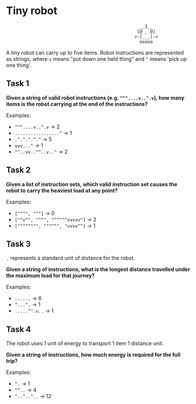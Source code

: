 # Tiny robot

```
                                                   __I__
                                                  [@ _ @]
                                                 >-|___|-<
                                                   ooooo
```

A tiny robot can carry up to five items. Robot instructions are represented as strings, where `v` means "put down one held thing" and `^` means 'pick up one thing'.

## Task 1

**Given a string of valid robot instructions (e.g. `^^^....v..^.v`), how many items is the robot carrying at the end of the instructions?**

Examples:

- `^^^....v..^.v` -> 2
- `.................^` -> 1
- `.^.^.^.^.^` -> 5
- `vvv...^` -> 1
- `^^..vv..^^..v..^` -> 2

## Task 2

**Given a list of instruction sets, which valid instruction set causes the robot to carry the heaviest load at any point?**

Examples:

- `["^^", "^"]` -> 0
- `["^v^", "^^", "^^^^^vvvvv"]` -> 2
- `["^^^^^^", "^^^^", "vvvv^^]` -> 1

## Task 3

`.` represents a standard unit of distance for the robot.

**Given a string of instructions, what is the longest distance travelled under the maximum load for that journey?**

Examples:

- `......` -> 6
- `^...^.` -> 1
- `.....^^.v..` -> 1

## Task 4

The robot uses 1 unit of energy to transport 1 item 1 distance unit.

**Given a string of instructions, how much energy is required for the full trip?**

Examples:

- `^.` -> 1
- `^^..` -> 4
- `^..^..^..` -> 12
